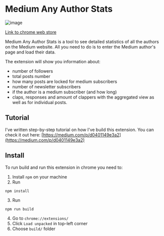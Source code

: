 # Medium Any Author Stats
![image](https://user-images.githubusercontent.com/23345906/161487935-adf108be-701f-4b35-9121-39945a132e08.png)

[Link to chrome web store](https://chrome.google.com/webstore/detail/medium-any-author-stats/ahepaemleacieeongldddhambknoomof)

Medium Any Author Stats is a tool to see detailed statistics of all the authors on the Medium website. All you need to do is to enter the Medium author's page and load their data.

The extension will show you information about:
- number of followers
- total posts number
- how many posts are locked for medium subscribers
- number of newsletter subscribers
- if the author is a medium subscriber (and how long)
- claps, responses and amount of clappers with the aggregated view as well as for individual posts.

## Tutorial
I've written step-by-step tutorial on how I've build this extension. You can check it out here: 
[https://medium.com/p/d0401149e3a2](https://medium.com/p/d0401149e3a2)

## Install
To run build and run this extension in chrome you need to:
1. Install `npm` on your machine
2. Run
```
npm install
```
3. Run
```
npm run build
```
4. Go to `chrome://extensions/`
5. Click `Load unpacked` in top-left corner
6. Choose `build/` folder
 
